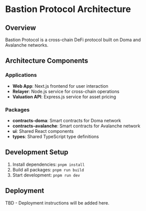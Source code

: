 # Bastion Protocol Architecture

## Overview
Bastion Protocol is a cross-chain DeFi protocol built on Doma and Avalanche networks.

## Architecture Components

### Applications
- **Web App**: Next.js frontend for user interaction
- **Relayer**: Node.js service for cross-chain operations
- **Valuation API**: Express.js service for asset pricing

### Packages
- **contracts-doma**: Smart contracts for Doma network
- **contracts-avalanche**: Smart contracts for Avalanche network
- **ui**: Shared React components
- **types**: Shared TypeScript type definitions

## Development Setup
1. Install dependencies: `pnpm install`
2. Build all packages: `pnpm run build`
3. Start development: `pnpm run dev`

## Deployment
TBD - Deployment instructions will be added here.
